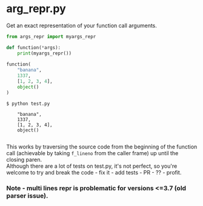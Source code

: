 # arg_repr.py
Get an exact representation of your function call arguments.
```python
from args_repr import myargs_repr

def function(*args):
    print(myargs_repr())
    
function(
    "banana",
    1337,
    [1, 2, 3, 4],
    object()
)
```
```console
$ python test.py

    "banana",
    1337,
    [1, 2, 3, 4],
    object()


```
This works by traversing the source code from the beginning of the function call (achievable by taking `f_lineno` from the caller frame) up until the closing paren.\
Although there are a lot of tests on test.py,
it's not perfect, so you're welcome to try and break the code - fix it - add tests - PR - ?? - profit.

### Note - multi lines repr is problematic for versions <=3.7 (old parser issue).
